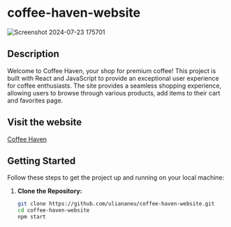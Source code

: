 # coffee-haven-website

![Screenshot 2024-07-23 175701](https://github.com/user-attachments/assets/38f2287d-8b58-4901-ae25-d368ce845c5b)

## Description

Welcome to Coffee Haven, your shop for premium coffee! This project is built with React and JavaScript to provide an exceptional user experience for coffee enthusiasts. The site provides a seamless shopping experience, allowing users to browse through various products, add items to their cart and favorites page.

## Visit the website

[Coffee Haven](https://uliananeu.github.io/coffee-haven-website/)

## Getting Started

Follow these steps to get the project up and running on your local machine:

1. **Clone the Repository:**

   ```bash
   git clone https://github.com/uliananeu/coffee-haven-website.git
   cd coffee-haven-website
   npm start
   
   ```
